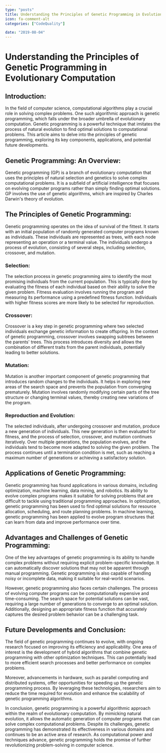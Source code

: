 ```yaml
---
type: "posts"
title: Understanding the Principles of Genetic Programming in Evolutionary Computation
icon: fa-comment-alt
categories: ["CodeQuality"]

date: "2019-08-04"
---
```




# Understanding the Principles of Genetic Programming in Evolutionary Computation

## Introduction:
In the field of computer science, computational algorithms play a crucial role in solving complex problems. One such algorithmic approach is genetic programming, which falls under the broader umbrella of evolutionary computation. Genetic programming is a powerful technique that imitates the process of natural evolution to find optimal solutions to computational problems. This article aims to delve into the principles of genetic programming, exploring its key components, applications, and potential future developments.

## Genetic Programming: An Overview:
Genetic programming (GP) is a branch of evolutionary computation that uses the principles of natural selection and genetics to solve complex computational problems. It is a subfield of artificial intelligence that focuses on evolving computer programs rather than simply finding optimal solutions. GP involves the use of genetic algorithms, which are inspired by Charles Darwin's theory of evolution.

## The Principles of Genetic Programming:
Genetic programming operates on the idea of survival of the fittest. It starts with an initial population of randomly generated computer programs known as individuals. These individuals are represented as trees, with each node representing an operation or a terminal value. The individuals undergo a process of evolution, consisting of several steps, including selection, crossover, and mutation.

### Selection:
The selection process in genetic programming aims to identify the most promising individuals from the current population. This is typically done by evaluating the fitness of each individual based on their ability to solve the given problem. Fitness evaluation involves running the program and measuring its performance using a predefined fitness function. Individuals with higher fitness scores are more likely to be selected for reproduction.

### Crossover:
Crossover is a key step in genetic programming where two selected individuals exchange genetic information to create offspring. In the context of genetic programming, crossover involves swapping subtrees between the parents' trees. This process introduces diversity and allows the combination of different traits from the parent individuals, potentially leading to better solutions.

### Mutation:
Mutation is another important component of genetic programming that introduces random changes to the individuals. It helps in exploring new areas of the search space and prevents the population from converging prematurely. Mutation involves randomly modifying certain parts of the tree structure or changing terminal values, thereby creating new variations of the program.

### Reproduction and Evolution:
The selected individuals, after undergoing crossover and mutation, produce a new generation of individuals. This new generation is then evaluated for fitness, and the process of selection, crossover, and mutation continues iteratively. Over multiple generations, the population evolves, and the individuals tend to become more adapted to solving the given problem. The process continues until a termination condition is met, such as reaching a maximum number of generations or achieving a satisfactory solution.

## Applications of Genetic Programming:
Genetic programming has found applications in various domains, including optimization, machine learning, data mining, and robotics. Its ability to evolve complex programs makes it suitable for solving problems that are difficult to tackle using traditional programming approaches. In optimization, genetic programming has been used to find optimal solutions for resource allocation, scheduling, and route planning problems. In machine learning, genetic programming has been applied to evolve program structures that can learn from data and improve performance over time.

## Advantages and Challenges of Genetic Programming:
One of the key advantages of genetic programming is its ability to handle complex problems without requiring explicit problem-specific knowledge. It can automatically discover solutions that may not be apparent through manual programming. Genetic programming is also capable of handling noisy or incomplete data, making it suitable for real-world scenarios.

However, genetic programming also faces certain challenges. The process of evolving computer programs can be computationally expensive and time-consuming. The search space for potential solutions can be vast, requiring a large number of generations to converge to an optimal solution. Additionally, designing an appropriate fitness function that accurately captures the desired problem behavior can be a challenging task.

## Future Developments and Conclusion:
The field of genetic programming continues to evolve, with ongoing research focused on improving its efficiency and applicability. One area of interest is the development of hybrid algorithms that combine genetic programming with other optimization techniques. This can potentially lead to more efficient search processes and better performance on complex problems.

Moreover, advancements in hardware, such as parallel computing and distributed systems, offer opportunities for speeding up the genetic programming process. By leveraging these technologies, researchers aim to reduce the time required for evolution and enhance the scalability of genetic programming algorithms.

In conclusion, genetic programming is a powerful algorithmic approach within the realm of evolutionary computation. By mimicking natural evolution, it allows the automatic generation of computer programs that can solve complex computational problems. Despite its challenges, genetic programming has demonstrated its effectiveness in various domains and continues to be an active area of research. As computational power and techniques advance, genetic programming holds the promise of further revolutionizing problem-solving in computer science.